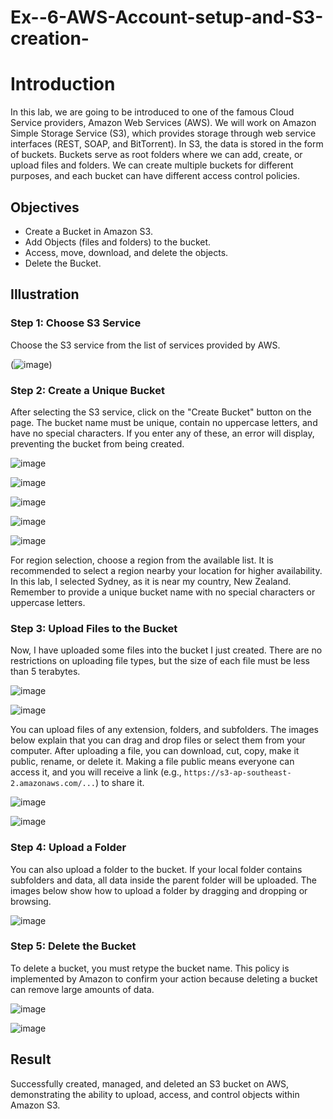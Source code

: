 # Ex--6-AWS-Account-setup-and-S3-creation-
# Introduction

In this lab, we are going to be introduced to one of the famous Cloud Service providers, Amazon Web Services (AWS). We will work on Amazon Simple Storage Service (S3), which provides storage through web service interfaces (REST, SOAP, and BitTorrent). In S3, the data is stored in the form of buckets. Buckets serve as root folders where we can add, create, or upload files and folders. We can create multiple buckets for different purposes, and each bucket can have different access control policies.

## Objectives

- Create a Bucket in Amazon S3.
- Add Objects (files and folders) to the bucket.
- Access, move, download, and delete the objects.
- Delete the Bucket.

## Illustration

### Step 1: Choose S3 Service

Choose the S3 service from the list of services provided by AWS.

(![image](https://github.com/user-attachments/assets/d641bb01-a8f8-405c-914b-5ff7840a539d))

### Step 2: Create a Unique Bucket

After selecting the S3 service, click on the "Create Bucket" button on the page. The bucket name must be unique, contain no uppercase letters, and have no special characters. If you enter any of these, an error will display, preventing the bucket from being created.

![image](https://github.com/user-attachments/assets/6a447548-5dbb-4bee-be9a-14823d0bf6b0)

![image](https://github.com/user-attachments/assets/8f0c2e75-1106-4666-b67d-6335aab13ab8)

![image](https://github.com/user-attachments/assets/216498f3-1fbd-457e-b930-9589d28be372)

![image](https://github.com/user-attachments/assets/06fc1318-9ca1-44bc-a056-6c467c820912)

![image](https://github.com/user-attachments/assets/e32fc9f3-c82a-4b72-8b10-7a0477f9ccd6)

For region selection, choose a region from the available list. It is recommended to select a region nearby your location for higher availability. In this lab, I selected Sydney, as it is near my country, New Zealand. Remember to provide a unique bucket name with no special characters or uppercase letters.

### Step 3: Upload Files to the Bucket

Now, I have uploaded some files into the bucket I just created. There are no restrictions on uploading file types, but the size of each file must be less than 5 terabytes.

![image](https://github.com/user-attachments/assets/de51c34d-fb2b-4d74-89ba-eef97e5ef990)

![image](https://github.com/user-attachments/assets/3a137296-7bce-474e-9aee-90f1270da0b5)

You can upload files of any extension, folders, and subfolders. The images below explain that you can drag and drop files or select them from your computer. After uploading a file, you can download, cut, copy, make it public, rename, or delete it. Making a file public means everyone can access it, and you will receive a link (e.g., `https://s3-ap-southeast-2.amazonaws.com/...`) to share it.

![image](https://github.com/user-attachments/assets/9938ef1e-7e40-49e8-a44b-18c0610ecac4)

![image](https://github.com/user-attachments/assets/907b9eae-d631-4936-948b-81c2e5c4e5a2)

### Step 4: Upload a Folder

You can also upload a folder to the bucket. If your local folder contains subfolders and data, all data inside the parent folder will be uploaded. The images below show how to upload a folder by dragging and dropping or browsing.

![image](https://github.com/user-attachments/assets/f0ad8c4e-0d66-490f-a4e0-3ecc1d39ba25)

### Step 5: Delete the Bucket

To delete a bucket, you must retype the bucket name. This policy is implemented by Amazon to confirm your action because deleting a bucket can remove large amounts of data.

![image](https://github.com/user-attachments/assets/c09b5618-9d48-4d70-b59a-e76dd9c163f6)

![image](https://github.com/user-attachments/assets/28c379ea-5ad1-4056-bb86-cb79bd9a3fa7)

## Result

Successfully created, managed, and deleted an S3 bucket on AWS, demonstrating the ability to upload, access, and control objects within Amazon S3.

